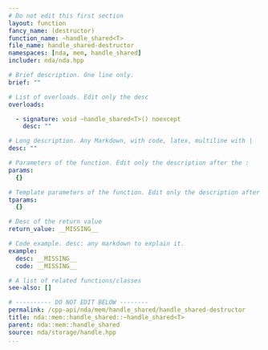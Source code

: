 ```yaml
---
# Do not edit this first section
layout: function
fancy_name: (destructor)
function_name: ~handle_shared<T>
file_name: handle_shared-destructor
namespaces: [nda, mem, handle_shared]
includer: nda/nda.hpp

# Brief description. One line only.
brief: ""

# List of overloads. Edit only the desc
overloads:

  - signature: void ~handle_shared<T>() noexcept
    desc: ""

# Long description. Any Markdown, with code, latex, multiline with |
desc: ""

# Parameters of the function. Edit only the description after the :
params:
  {}

# Template parameters of the function. Edit only the description after the :
tparams:
  {}

# Desc of the return value
return_value: __MISSING__

# Code example. desc: any markdown to explain it.
example:
  desc: __MISSING__
  code: __MISSING__

# A list of related functions/classes
see-also: []

# ---------- DO NOT EDIT BELOW --------
permalink: /cpp-api/nda/mem/handle_shared/handle_shared-destructor
title: nda::mem::handle_shared::~handle_shared<T>
parent: nda::mem::handle_shared
source: nda/storage/handle.hpp
...
```


